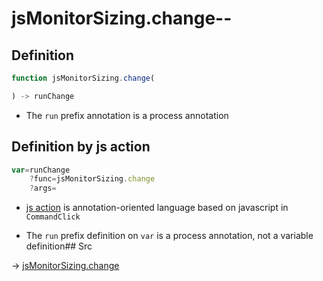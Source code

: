 # jsMonitorSizing.change--

## Definition

```js.js
function jsMonitorSizing.change(

) -> runChange
```

- The `run` prefix annotation is a process annotation
## Definition by js action

```js.js
var=runChange
	?func=jsMonitorSizing.change
	?args=

```

- [js action](#) is annotation-oriented language based on javascript in `CommandClick`

- The `run` prefix definition on `var` is a process annotation, not a variable definition## Src

-> [jsMonitorSizing.change](https://github.com/puutaro/CommandClick/blob/master/app/src/main/java/com/puutaro/commandclick/fragment_lib/terminal_fragment/js_interface/system/JsMonitorSizing.kt#L14)


